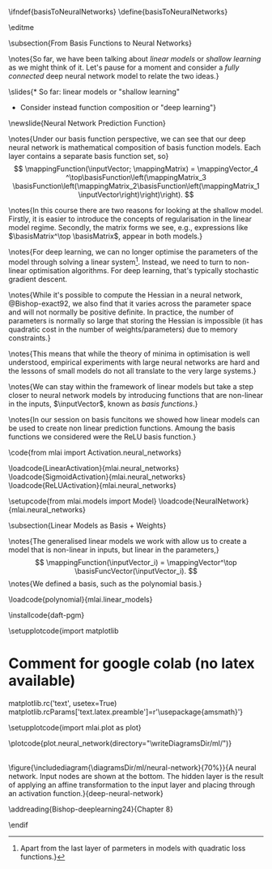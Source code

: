 \ifndef{basisToNeuralNetworks}
\define{basisToNeuralNetworks}

\editme

\subsection{From Basis Functions to Neural Networks}

\notes{So far, we have been talking about *linear models* or *shallow learning* as we might think of it. Let's pause for a moment and consider a *fully connected* deep neural network model to relate the two ideas.}

\slides{* So far: linear models or "shallow learning"
* Consider instead function composition or "deep learning"}

\newslide{Neural Network Prediction Function}

\notes{Under our basis function perspective, we can see that our deep neural network is mathematical composition of basis function models. Each layer contains a separate basis function set, so}
$$
\mappingFunction(\inputVector; \mappingMatrix) = \mappingVector_4 ^\top\basisFunction\left(\mappingMatrix_3 \basisFunction\left(\mappingMatrix_2\basisFunction\left(\mappingMatrix_1 \inputVector\right)\right)\right).
$$

\notes{In this course there are two reasons for looking at the shallow model. Firstly, it is easier to introduce the concepts of regularisation in the linear model regime. Secondly, the matrix forms we see, e.g., expressions like $\basisMatrix^\top \basisMatrix$, appear in both models.}

\notes{For deep learning, we can no longer optimise the parameters of the model through solving a linear system[^quadratic]. Instead, we need to turn to non-linear optimisation algorithms. For deep learning, that's typically stochastic gradient descent.

[^quadratic]: Apart from the last layer of parmeters in models with quadratic loss functions.}

\notes{While it's possible to compute the Hessian in a neural network, @Bishop-exact92, we also find that it varies across the parameter space and will not normally be positive definite. In practice, the number of parameters is normally so large that storing the Hessian is impossible (it has quadratic cost in the number of weights/parameters) due to memory constraints.}

\notes{This means that while the theory of minima in optimisation is well understood, empirical experiments with large neural networks are hard and the lessons of small models do not all translate to the very large systems.}

\notes{We can stay within the framework of linear models but take a step closer to neural network models by introducing functions that are non-linear in the inputs, $\inputVector$, known as *basis functions*.}

\notes{In our session on basis funcitons we showed how linear models can be used to create non linear prediction functions. Amoung the basis functions we considered were the ReLU basis function.}

\code{from mlai import Activation.neural_networks}

\loadcode{LinearActivation}{mlai.neural_networks}
\loadcode{SigmoidActivation}{mlai.neural_networks}
\loadcode{ReLUActivation}{mlai.neural_networks}

\setupcode{from mlai.models import Model}
\loadcode{NeuralNetwork}{mlai.neural_networks}

\subsection{Linear Models as Basis + Weights}

\notes{The generalised linear models we work with allow us to create a model that is non-linear in inputs, but linear in the parameters,}
$$
\mappingFunction(\inputVector_i) = \mappingVector^\top \basisFuncVector(\inputVector_i).
$$
\notes{We defined a basis, such as the polynomial basis.}

\loadcode{polynomial}{mlai.linear_models}

\installcode{daft-pgm}

\setupplotcode{import matplotlib
# Comment for google colab (no latex available)
matplotlib.rc('text', usetex=True)
matplotlib.rcParams['text.latex.preamble']=r'\usepackage{amsmath}'}

\setupplotcode{import mlai.plot as plot}

\plotcode{plot.neural_network(directory="\writeDiagramsDir/ml/")}

\
\figure{\includediagram{\diagramsDir/ml/neural-network}{70%}}{A neural network. Input nodes are shown at the bottom. The hidden layer is the result of applying an affine transformation to the input layer and placing through an activation function.}{deep-neural-network}

\addreading{Bishop-deeplearning24}{Chapter 8}


\endif

